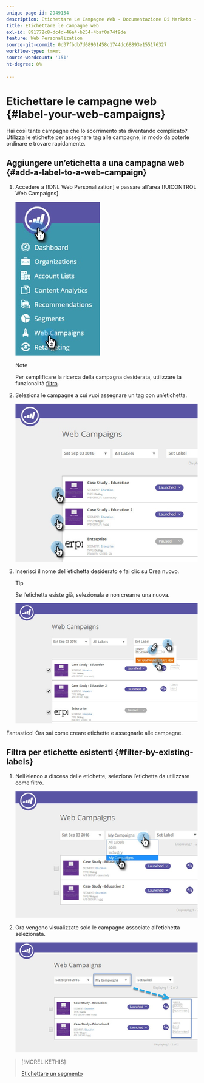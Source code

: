 ```yaml
---
unique-page-id: 2949154
description: Etichettare Le Campagne Web - Documentazione Di Marketo - Documentazione Del Prodotto
title: Etichettare le campagne web
exl-id: 891772c8-dc4d-46a4-b254-4baf0a74f9de
feature: Web Personalization
source-git-commit: 0d37fbdb7d08901458c1744dc68893e155176327
workflow-type: tm+mt
source-wordcount: '151'
ht-degree: 0%

---
```


# Etichettare le campagne web {#label-your-web-campaigns}

Hai così tante campagne che lo scorrimento sta diventando complicato? Utilizza le etichette per assegnare tag alle campagne, in modo da poterle ordinare e trovare rapidamente.

## Aggiungere un’etichetta a una campagna web {#add-a-label-to-a-web-campaign}

1. Accedere a [!DNL Web Personalization] e passare all&#39;area [!UICONTROL Web Campaigns].

   ![](assets/web-campaigns-hand.jpg)

   >[!NOTE]
   >
   >Per semplificare la ricerca della campagna desiderata, utilizzare la funzionalità [filtro](/help/marketo/product-docs/web-personalization/working-with-web-campaigns/filter-web-campaigns.md).

1. Seleziona le campagne a cui vuoi assegnare un tag con un’etichetta.

   ![](assets/web-campaigns-label.jpg)

1. Inserisci il nome dell’etichetta desiderato e fai clic su Crea nuovo.

   >[!TIP]
   >
   >Se l’etichetta esiste già, selezionala e non crearne una nuova.

   ![](assets/web-campaigns-set-label.jpg)

Fantastico! Ora sai come creare etichette e assegnarle alle campagne.

## Filtra per etichette esistenti {#filter-by-existing-labels}

1. Nell’elenco a discesa delle etichette, seleziona l’etichetta da utilizzare come filtro.

   ![](assets/web-campaigns-my-campaigns-dropdown.jpg)

1. Ora vengono visualizzate solo le campagne associate all’etichetta selezionata.

   ![](assets/web-campaigns-label-showing.jpg)

>[!MORELIKETHIS]
>
>[Etichettare un segmento](/help/marketo/product-docs/web-personalization/using-web-segments/label-your-segment.md)
